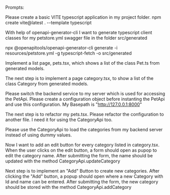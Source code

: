 Prompts: 

Please create a basic VITE typescript application in my project folder.
npm create vite@latest . --template typescript

With help of openapi-generator-cli I want to generate typescript client classes for my petstore.yml swagger file in the folder src/generated

npx @openapitools/openapi-generator-cli generate -i resources/petstore.yml -g typescript-fetch -o src/generated


Implement a list page, pets.tsx, which shows a list of the class Pet.ts from generated models.

The next step is to implement a page category.tsx, to show a list of the class Category from generated models.


Please switch the backend service to my server which is used for accessing the PetApi.
Please create a configuration object before instanting the PetApi and use this configuration.
My Basepath is "http://127.0.0.1:8000"


The next step is to refactor my pets.tsx. Please refactor the configuration to another file. I need it for using the CategoryApi too.

Please use the CategoryApi to load the categories from my backend server instead of using dummy values.

Now I want to add an edit button for every category listed in category.tsx. When the user clicks on the edit button, a form should open as pupop to edit the category name. After submitting the form, the name should be updated with the method CategoryApi.updateCategory

Next step is to implement an "Add" Button to create new categories. After clicking the "Add" button, a popup should open where a new Category with Id and name can be entered. After submitting the form, the new category should be stored with the method CategoryApi.addCategory